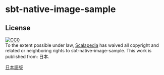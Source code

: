 # sbt-native-image-sample

## License

<p xmlns:dct="http://purl.org/dc/terms/" xmlns:vcard="http://www.w3.org/2001/vcard-rdf/3.0#">
  <a rel="license"
     href="http://creativecommons.org/publicdomain/zero/1.0/">
    <img src="https://licensebuttons.net/p/zero/1.0/88x31.png" style="border-style: none;" alt="CC0" />
  </a>
  <br />
  To the extent possible under law,
  <a rel="dct:publisher"
     href="https://scalapedia.com">
    <span property="dct:title">Scalapedia</span></a>
  has waived all copyright and related or neighboring rights to
  <span property="dct:title">sbt-native-image-sample</span>.
This work is published from:
<span property="vcard:Country" datatype="dct:ISO3166"
      content="JP" about="https://scalapedia.com">
  日本</span>.
</p>

<a rel="license" href="http://creativecommons.org/publicdomain/zero/1.0/deed.ja">日本語版</a>

